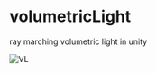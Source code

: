 # volumetricLight
ray marching volumetric light in unity

![VL](https://tva3.sinaimg.cn/large/bd728842gy1gkx7bmpmejj20xx0faarq.jpg)
